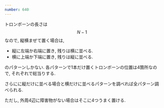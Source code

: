 ```yaml
---
number: 640
---
```

トロンボーンの長さは $$ N-1 $$ なので, 縦横まぜて置く場合は,

* 縦に左端か右端に置き, 残りは横に並べる.
* 横に上端か下端に置き, 残りは縦に並べる.

のパターンしかない. 各パターンで1本だけ置くトロンボーンの位置は4箇所なので, それぞれで総当りする.

さらにに縦だけに並べる場合と横だけに並べるパターンを調べれば全パターン調べられる.

ただし, 外周4辺に障害物がない場合はそこに4つうまく置ける.
